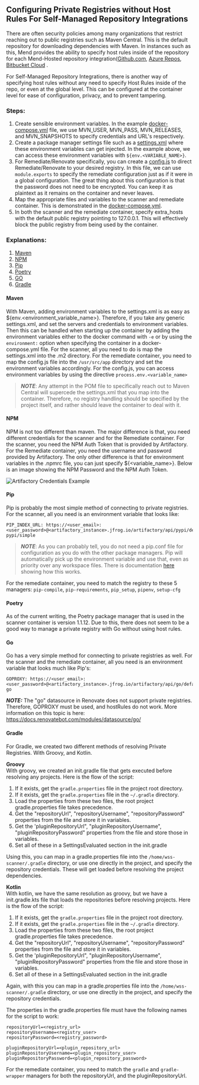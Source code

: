 ## Configuring Private Registries without Host Rules For Self-Managed Repository Integrations

There are often security policies among many organizations that restrict reaching out to public registries such as Maven Central. This is the default repository for downloading dependencies with Maven. In instances such as this, Mend provides the ability to specify host rules inside of the repository for each Mend-Hosted repository integration([Github.com](https://docs.mend.io/bundle/integrations/page/configure_mend_for_github_com_to_resolve_your_private_dependencies.html), [Azure Repos](https://docs.mend.io/bundle/integrations/page/installation_of_mend_for_azure_repos.html#Handling-Private-Registries-and-Authenticated-Repositories), [Bitbucket Cloud](https://docs.mend.io/bundle/integrations/page/installation_of_mend_for_bitbucket_cloud.html#Handling-Private-Registries-and-Authenticated-Repositories) .

For Self-Managed Repository Integrations, there is another way of specifying host rules without any need to specify Host Rules inside of the repo, or even at the global level. This can be configured at the container level for ease of configuration, privacy, and to prevent tampering.

### Steps:
1. Create sensible environment variables. In the example [docker-compose.yml](./docker-compose.yml) file, we use MVN_USER, MVN_PASS, MVN_RELEASES, and MVN_SNAPSHOTS to specify credentials and URL's respectively.
2. Create a package manager settings file such as a [settings.xml](./settings.xml) where these environment variables can get injected. In the example above, we can access these environment variables with `${env.<VARIABLE_NAME>}`.
3. For Remediate/Renovate specifically, you can create a [config.js](./config.js) to direct Remediate/Renovate to your desired registry. In this file, we can use `module.exports` to specify the remediate configuration just as if it were in a global configuration. The great thing about this configuration is that the password does not need to be encrypted. You can keep it as plaintext as it remains on the container and never leaves.
4. Map the appropriate files and variables to the scanner and remediate container. This is demonstrated in the [docker-compose.yml](./docker-compose.yml).
5. In both the scanner and the remediate container, specify extra_hosts with the default public registry pointing to 127.0.0.1. This will effectively block the public registry from being used by the container.


### Explanations:
1. [Maven](./README.md#Maven)
2. [NPM](./README.md#NPM)
3. [Pip](./README.md#Pip)
4. [Poetry](./README.md#Poetry)
5. [GO](./README.md#Go)
6. [Gradle](./README.md#Gradle)

#### Maven
With Maven, adding environment variables to the settings.xml is as easy as ${env.<environment_variable_name>}. Therefore, if you take any generic settings.xml, and set the servers and credentials to environment variables. Then this can be handled when starting up the container by adding the environment variables either to the docker command with `-e` or by using the `environment:` option when specifying the container in a docker-compose.yml file. For the scanner, all you need to do is map the settings.xml into the .m2 directory. For the remediate container, you need to map the config.js file into the `/usr/src/app` directory and set the environment variables accordingly. For the config.js, you can access environment variables by using the directive `process.env.<variable_name>`

> **_NOTE_**: Any attempt in the POM file to specifically reach out to Maven Central will supercede the settings.xml that you map into the container. Therefore, no registry handling should be specified by the project itself, and rather should leave the container to deal with it.

#### NPM
NPM is not too different than maven. The major difference is that, you need different credentials for the scanner and for the Remediate container. For the scanner, you need the NPM Auth Token that is provided by Artifactory. For the Remediate container, you need the username and password provided by Artifactory. The only other difference is that for environment variables in the .npmrc file, you can just specify ${<variable_name>}. Below is an image showing the NPM Password and the NPM Auth Token.

![Artifactory Credentials Example](./JFrog-Artifactory-Credentials.png)

#### Pip
Pip is probably the most simple method of connecting to private registries. For the scanner, all you need is an environment variable that looks like:
```
PIP_INDEX_URL: https://<user_email>:<user_password>@<artifactory_instance>.jfrog.io/artifactory/api/pypi/default-pypi/simple
```

> **_NOTE_**: As you can probably tell, you do not need a pip.conf file for configuration as you do with the other package managers. Pip will automatically pick up the environment variable and use that, even as priority over any workspace files. There is documentation [here](https://pip.pypa.io/en/stable/topics/configuration/#precedence-override-order) showing how this works.

For the remediate container, you need to match the registry to these 5 managers: ``pip-compile``, ``pip-requirements``, ``pip_setup``, ``pipenv``, ``setup-cfg``

#### Poetry
As of the current writing, the Poetry package manager that is used in the scanner container is version 1.1.12. Due to this, there does not seem to be a good way to manage a private registry with Go without using host rules.

#### Go
Go has a very simple method for connecting to private registries as well. For the scanner and the remediate container, all you need is an environment variable that looks much like Pip's:
```
GOPROXY: https://<user_email>:<user_password>@<artifactory_instance>.jfrog.io/artifactory/api/go/default-go
```

**_NOTE:_** The "go" datasource in Renovate does not support private registries. Therefore, GOPROXY must be used, and hostRules do not work. More information on this topic is here: https://docs.renovatebot.com/modules/datasource/go/

#### Gradle
For Gradle, we created two different methods of resolving Private Registries. With Groovy, and Kotlin.  

**Groovy**  
With groovy, we created an init.gradle file that gets executed before resolving any projects. Here is the flow of the script:
1. If it exists, get the `gradle.properties` file in the project root directory.
2. If it exists, get the `gradle.properties` file in the `~/.gradle` directory.
3. Load the properties from these two files, the root project gradle.properties file takes precedence.
4. Get the "repositoryUrl", "repositoryUsername", "repositoryPassword" properties from the file and store it in variables.
5. Get the 'pluginRepositoryUrl", "pluginRepositoryUsername", "pluginRepositoryPassword" properties from the file and store those in variables.
6. Set all of these in a SettingsEvaluated section in the init.gradle

Using this, you can map in a gradle.properties file into the `/home/wss-scanner/.gradle` directory, or use one directly in the project, and specify the repository credentials. These will get loaded before resolving the project dependencies.

**Kotlin**  
With kotlin, we have the same resolution as groovy, but we have a init.gradle.kts file that loads the repositories before resolving projects. Here is the flow of the script:
1. If it exists, get the `gradle.properties` file in the project root directory.
2. If it exists, get the `gradle.properties` file in the `~/.gradle` directory.
3. Load the properties from these two files, the root project gradle.properties file takes precedence.
4. Get the "repositoryUrl", "repositoryUsername", "repositoryPassword" properties from the file and store it in variables.
5. Get the 'pluginRepositoryUrl", "pluginRepositoryUsername", "pluginRepositoryPassword" properties from the file and store those in variables.
6. Set all of these in a SettingsEvaluated section in the init.gradle

Again, with this you can map in a gradle.properties file into the `/home/wss-scanner/.gradle` directory, or use one directly in the project, and specify the repository credentials.

The properties in the gradle.properties file must have the following names for the script to work:
```properties
repositoryUrl=<registry_url>
repositoryUsername=<registry_user>
repositoryPassword=<registry_password>

pluginRepositoryUrl=<plugin_repository_url>
pluginRepositoryUsername=<plugin_repository_user>
pluginRepositoryPassword=<plugin_repository_password>
```
For the remediate container, you need to match the ``gradle`` and ``gradle-wrapper`` managers for both the repositoryUrl, and the pluginRepositoryUrl.
